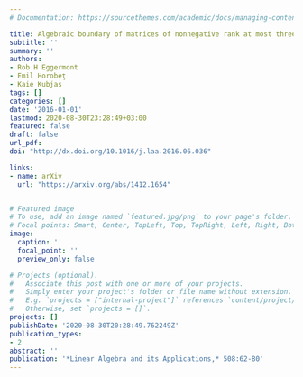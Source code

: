 ```yaml
---
# Documentation: https://sourcethemes.com/academic/docs/managing-content/

title: Algebraic boundary of matrices of nonnegative rank at most three
subtitle: ''
summary: ''
authors:
- Rob H Eggermont
- Emil Horobeţ
- Kaie Kubjas
tags: []
categories: []
date: '2016-01-01'
lastmod: 2020-08-30T23:28:49+03:00
featured: false
draft: false
url_pdf: 
doi: "http://dx.doi.org/10.1016/j.laa.2016.06.036"

links:
- name: arXiv
  url: "https://arxiv.org/abs/1412.1654"


# Featured image
# To use, add an image named `featured.jpg/png` to your page's folder.
# Focal points: Smart, Center, TopLeft, Top, TopRight, Left, Right, BottomLeft, Bottom, BottomRight.
image:
  caption: ''
  focal_point: ''
  preview_only: false

# Projects (optional).
#   Associate this post with one or more of your projects.
#   Simply enter your project's folder or file name without extension.
#   E.g. `projects = ["internal-project"]` references `content/project/deep-learning/index.md`.
#   Otherwise, set `projects = []`.
projects: []
publishDate: '2020-08-30T20:28:49.762249Z'
publication_types:
- 2
abstract: ''
publication: '*Linear Algebra and its Applications,* 508:62-80'
---
```

